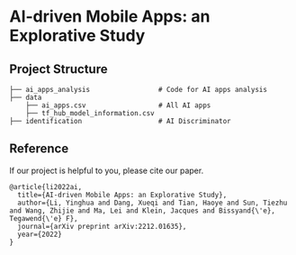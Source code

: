 # AI-driven Mobile Apps: an Explorative Study
## Project Structure
```
├── ai_apps_analysis                 # Code for AI apps analysis
├── data                             
    ├── ai_apps.csv                  # All AI apps
    ├── tf_hub_model_information.csv 
├── identification                   # AI Discriminator
```
## Reference
If our project is helpful to you, please cite our paper.
```
@article{li2022ai,
  title={AI-driven Mobile Apps: an Explorative Study},
  author={Li, Yinghua and Dang, Xueqi and Tian, Haoye and Sun, Tiezhu and Wang, Zhijie and Ma, Lei and Klein, Jacques and Bissyand{\'e}, Tegawend{\'e} F},
  journal={arXiv preprint arXiv:2212.01635},
  year={2022}
}
```

